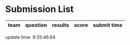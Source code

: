 # Submission List
team    | question  | results  | score | submit time
------|-----:|-----:| ----:|-----


update time:  9:25:46.64 
